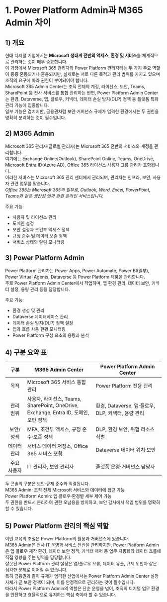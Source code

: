 # 1. Power Platform Admin과 M365 Admin 차이

## 1) 개요

현대 디지털 기업에서는 **Microsoft 생태계 전반의 액세스, 환경 및 서비스**를 체계적으로 관리하는 것이 매우 중요합니다.  
이 과정에서 Microsoft 365 관리자와 Power Platform 관리자라는 두 가지 주요 역할이 종종 혼동되거나 혼용되지만, 실제로는 서로 다른 목적과 관리 범위를 가지고 있으며 조직의 요구에 따라 권한이 부여되어야 합니다.  
Microsoft 365 Admin Center는 조직 전체의 계정, 라이선스, 보안, Teams, SharePoint 등 전사 서비스를 통합 관리하는 반면, Power Platform Admin Center는 환경, Dataverse, 앱, 플로우, 커넥터, 데이터 손실 방지(DLP) 정책 등 플랫폼 특화 관리 기능에 집중합니다.  
일부 기능은 겹치지만, 금융권처럼 보안·거버넌스 규제가 엄격한 환경에서는 두 권한을 명확히 분리하는 것이 필수입니다.  


## 2) M365 Admin

Microsoft 365 관리자(글로벌 관리자)는 Microsoft 365 전반의 서비스와 계정을 관리합니다.  
여기에는 Exchange Online(Outlook), SharePoint Online, Teams, OneDrive, Microsoft Entra ID(Azure AD), Office 365 라이선스·사용자·그룹 관리가 포함됩니다.  
이러한 서비스는 Microsoft 365 관리 센터에서 관리되며, 관리자는 인프라, 보안, 사용자 관련 업무를 맡습니다.  
*Office 365는 Microsoft 365의 일부로, Outlook, Word, Excel, PowerPoint, Teams와 같은 생산성 앱과 관련 온라인 서비스입니다.*

주요 기능:
- 사용자 및 라이선스 관리
- 도메인 설정
- 보안 설정과 조건부 액세스 정책
- 규정 준수 및 데이터 보존 정책
- 서비스 상태와 알림 모니터링


## 3) Power Platform Admin

Power Platform 관리자는 Power Apps, Power Automate, Power BI(일부), Power Virtual Agents, Dataverse 등 Power Platform 제품을 관리합니다.  
주로 Power Platform Admin Center에서 작업하며, 앱 환경 관리, 데이터 보안, 커넥터 설정, 용량 관리 등을 담당합니다.  

주요 기능:
- 환경 생성 및 관리
- Dataverse 데이터베이스 관리
- 데이터 손실 방지(DLP) 정책 설정
- 앱과 흐름 사용 현황 모니터링
- Power Platform 구성 요소의 용량과 분석


## 4) 구분 요약 표

| 구분  | M365 Admin Center | Power Platform Admin Center |
| :---: | --- | --- |
| 목적 | Microsoft 365 서비스 통합 관리 | Power Platform 전용 관리 |
| 관리 범위 | 사용자, 라이선스, Teams, SharePoint, OneDrive,</br>Exchange, Entra ID, 도메인, 보안 정책 | 환경, Dataverse, 앱·플로우, DLP, 커넥터, 용량 관리 |
| 보안/정책 | MFA, 조건부 액세스, 규정 준수·보존 정책 | DLP, 환경 보안, 위험 리소스 식별 |
| 데이터 관리 | 서비스 데이터 저장소, Office 365 서비스 포함 | Dataverse 데이터 위치·보안 |
| 주요 사용자 | IT 관리자, 보안 관리자 | 플랫폼 운영·거버넌스 담당자 |

두 콘솔의 구분은 보안·규제 준수와 직결됩니다.  
M365 Admin: 조직 전체 Microsoft 서비스와 데이터에 접근 가능  
Power Platform Admin: 앱·플로우·환경별 세부 제어 가능  
두 권한을 반드시 분리하여 권한 오남용을 방지하고, 보안 감사에서 책임 범위를 명확히 할 수 있습니다.  


## 5) Power Platform 관리의 핵심 역할

이번 교육의 초점은 Power Platform의 활용과 거버넌스에 있습니다.  
M365 Admin은 전사 IT 운영과 서비스 전반을 관리하지만, Power Platform Admin은 앱·플로우 제작 환경, 데이터 보안 정책, 커넥터 제어 등 업무 자동화와 데이터 흐름에 직접 영향을 주는 영역을 담당합니다.  
잘못된 Power Platform 관리 설정은 앱/플로우 오류, 데이터 유출, 규제 위반과 같은 심각한 문제로 이어질 수 있습니다.  
특히 금융권과 같이 규제가 엄격한 산업에서는 Power Platform Admin Center 설정 자체가 곧 보안 정책이 되며, 이를 안정적으로 관리하는 것이 필수입니다.  
따라서 Power Platform Admin의 역할은 단순 운영을 넘어, 조직의 디지털 업무 환경을 안전하고 효율적으로 유지하는 핵심 축이라 할 수 있습니다.

